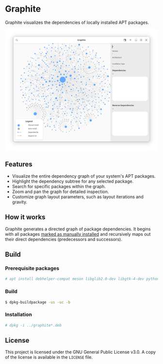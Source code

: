 # Graphite

Graphite visualizes the dependencies of locally installed APT packages.

<img src="data/screenshots/overview.png">

## Features

-   Visualize the entire dependency graph of your system's APT packages.
-   Highlight the dependency subtree for any selected package.
-   Search for specific packages within the graph.
-   Zoom and pan the graph for detailed inspection.
-   Customize graph layout parameters, such as layout iterations and gravity.

## How it works

Graphite generates a directed graph of package dependencies. It begins with all packages [marked as manually installed](https://manpages.debian.org/unstable/apt/apt-mark.8.en.html) and recursively maps out their direct dependencies (predecessors and successors).

## Build

### Prerequisite packages

```bash
# apt install debhelper-compat meson libglib2.0-dev libgtk-4-dev python3-dev desktop-file-utils cython3
```

### Build

```bash
$ dpkg-buildpackage -us -uc -b
```

### Installation

```bash
# dpkg -i ../graphite*.deb
```

## License

This project is licensed under the GNU General Public License v3.0. A copy of the license is available in the `LICENSE` file.
